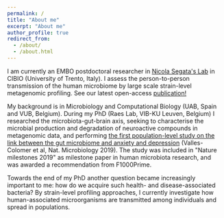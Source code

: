 ```yaml
---
permalink: /
title: "About me"
excerpt: "About me"
author_profile: true
redirect_from: 
  - /about/
  - /about.html
---
```


I am currently an EMBO postdoctoral researcher in [Nicola Segata's Lab](http://segatalab.cibio.unitn.it/) in CIBIO (University of Trento, Italy). I assess the person-to-person transmission of the human microbiome by large scale strain-level metagenomic profiling. See our latest open-access [publication!](https://www.nature.com/articles/s41586-022-05620-1)

My background is in Microbiology and Computational Biology (UAB, Spain and VUB, Belgium). During my PhD (Raes Lab, VIB-KU Leuven, Belgium) I researched the microbiota-gut-brain axis, seeking to characterise the microbial production and degradation of neuroactive compounds in metagenomic data, and performing [the first population-level study on the link between the gut microbiome and anxiety and depression](https://www.nature.com/articles/s41564-018-0337-x) (Valles-Colomer et al, Nat. Microbiology 2019). The study was included in "Nature milestones 2019" as milestone paper in human microbiota research, and was awarded a recommendation from F1000Prime.

Towards the end of my PhD another question became increasingly important to me: how do we acquire such health- and disease-associated bacteria? By strain-level profiling approaches, I currently investigate how human-associated microorganisms are transmitted among individuals and spread in populations.


